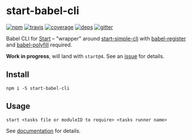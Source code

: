 # start-babel-cli

[![npm](https://img.shields.io/npm/v/start-babel-cli.svg?style=flat-square)](https://www.npmjs.com/package/start-babel-cli)
[![travis](http://img.shields.io/travis/start-runner/babel-cli.svg?style=flat-square)](https://travis-ci.org/start-runner/babel-cli)
[![coverage](https://img.shields.io/codecov/c/github/start-runner/babel-cli.svg?style=flat-square)](https://codecov.io/github/start-runner/babel-cli)
[![deps](https://img.shields.io/gemnasium/start-runner/babel-cli.svg?style=flat-square)](https://gemnasium.com/start-runner/babel-cli)
[![gitter](https://img.shields.io/badge/gitter-join_chat_%E2%86%92-00d06f.svg?style=flat-square)](https://gitter.im/start-runner/start)

Babel CLI for [Start](https://github.com/start-runner/start) – "wrapper" around [start-simple-cli](https://github.com/start-runner/simple-cli) with [babel-register](https://babeljs.io/docs/usage/require/) and [babel-polyfill](https://babeljs.io/docs/usage/polyfill/) required.

**Work in progress**, will land with `start@4`. See an [issue](https://github.com/start-runner/start/issues/3) for details.

## Install

```
npm i -S start-babel-cli
```

## Usage

```
start <tasks file or moduleID to require> <tasks runner name>
```

See [documentation](https://github.com/start-runner/start#readme) for details.
